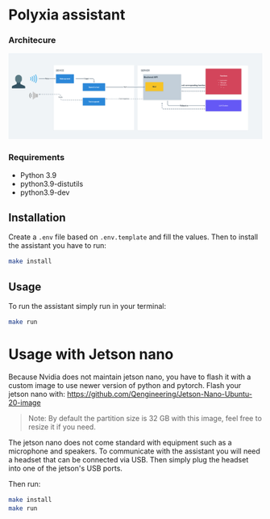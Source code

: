 # Polyxia assistant

### Architecure

![Architecture](./assets/Architecture.png)

### Requirements

- Python 3.9
- python3.9-distutils
- python3.9-dev

## Installation

Create a `.env` file based on `.env.template` and fill the values.
Then to install the assistant you have to run:

```bash
make install
```

## Usage

To run the assistant simply run in your terminal:

```bash
make run
```

# Usage with Jetson nano

Because Nvidia does not maintain jetson nano, you have to flash it with a custom image to use newer version of python and pytorch.
Flash your jetson nano with: https://github.com/Qengineering/Jetson-Nano-Ubuntu-20-image

> Note: By default the partition size is 32 GB with this image, feel free to resize it if you need.

The jetson nano does not come standard with equipment such as a microphone and speakers. To communicate with the assistant you will need a headset that can be
connected via USB. Then simply plug the headset into one of the jetson's USB ports.

Then run:

```bash
make install
make run
```
